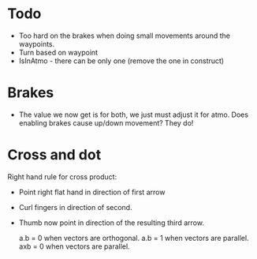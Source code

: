 # Todo

* Too hard on the brakes when doing small movements around the waypoints.
* Turn based on waypoint
* IsInAtmo - there can be only one (remove the one in construct)

# Brakes

- The value we now get is for both, we just must adjust it for atmo.
  Does enabling brakes cause up/down movement? They do!

# Cross and dot

Right hand rule for cross product:

* Point right flat hand in direction of first arrow
* Curl fingers in direction of second.
* Thumb now point in direction of the resulting third arrow.

  a.b = 0 when vectors are orthogonal.
  a.b = 1 when vectors are parallel.
  axb = 0 when vectors are parallel.